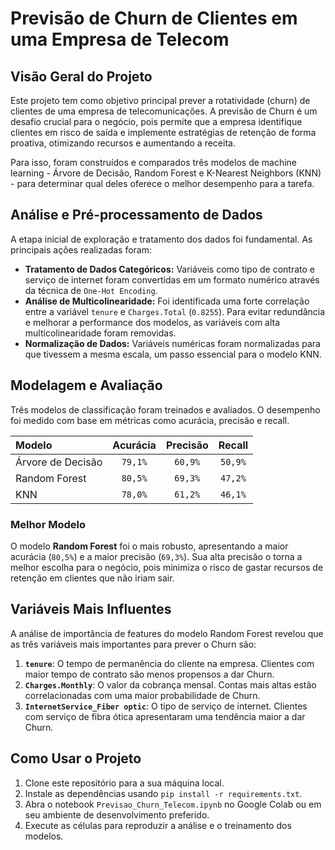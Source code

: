 # Previsão de Churn de Clientes em uma Empresa de Telecom

## Visão Geral do Projeto

Este projeto tem como objetivo principal prever a rotatividade (churn) de clientes de uma empresa de telecomunicações. A previsão de Churn é um desafio crucial para o negócio, pois permite que a empresa identifique clientes em risco de saída e implemente estratégias de retenção de forma proativa, otimizando recursos e aumentando a receita.

Para isso, foram construídos e comparados três modelos de machine learning - Árvore de Decisão, Random Forest e K-Nearest Neighbors (KNN) - para determinar qual deles oferece o melhor desempenho para a tarefa.

## Análise e Pré-processamento de Dados

A etapa inicial de exploração e tratamento dos dados foi fundamental. As principais ações realizadas foram:

* **Tratamento de Dados Categóricos:** Variáveis como tipo de contrato e serviço de internet foram convertidas em um formato numérico através da técnica de `One-Hot Encoding`.
* **Análise de Multicolinearidade:** Foi identificada uma forte correlação entre a variável `tenure` e `Charges.Total` (`0.8255`). Para evitar redundância e melhorar a performance dos modelos, as variáveis com alta multicolinearidade foram removidas.
* **Normalização de Dados:** Variáveis numéricas foram normalizadas para que tivessem a mesma escala, um passo essencial para o modelo KNN.

## Modelagem e Avaliação

Três modelos de classificação foram treinados e avaliados. O desempenho foi medido com base em métricas como acurácia, precisão e recall.

| Modelo | Acurácia | Precisão | Recall |
| :--- | :---: | :---: | :---: |
| Árvore de Decisão | `79,1%` | `60,9%` | `50,9%` |
| Random Forest | `80,5%` | `69,3%` | `47,2%` |
| KNN | `78,0%` | `61,2%` | `46,1%` |

### **Melhor Modelo**

O modelo **Random Forest** foi o mais robusto, apresentando a maior acurácia (`80,5%`) e a maior precisão (`69,3%`). Sua alta precisão o torna a melhor escolha para o negócio, pois minimiza o risco de gastar recursos de retenção em clientes que não iriam sair.

## Variáveis Mais Influentes

A análise de importância de features do modelo Random Forest revelou que as três variáveis mais importantes para prever o Churn são:

1.  **`tenure`**: O tempo de permanência do cliente na empresa. Clientes com maior tempo de contrato são menos propensos a dar Churn.
2.  **`Charges.Monthly`**: O valor da cobrança mensal. Contas mais altas estão correlacionadas com uma maior probabilidade de Churn.
3.  **`InternetService_Fiber optic`**: O tipo de serviço de internet. Clientes com serviço de fibra ótica apresentaram uma tendência maior a dar Churn.

## Como Usar o Projeto

1.  Clone este repositório para a sua máquina local.
2.  Instale as dependências usando `pip install -r requirements.txt`.
3.  Abra o notebook `Previsao_Churn_Telecom.ipynb` no Google Colab ou em seu ambiente de desenvolvimento preferido.
4.  Execute as células para reproduzir a análise e o treinamento dos modelos.
